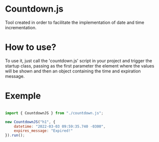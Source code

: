 # Countdown.js

Tool created in order to facilitate the implementation of date and time incrementation.

# How to use?

To use it, just call the 'countdown.js' script in your project and trigger the startup class, passing as the first parameter the element where the values ​​will be shown and then an object containing the time and expiration message.

# Exemple

```javascript

import { CountdownJS } from "./countdown.js";

new CountdownJS("h1", {
    datetime: "2022-03-03 09:59:35.740 -0300",
    expires_message: "Expired!"
}).run();

```